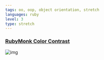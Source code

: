 ```yaml
---
tags: oo, oop, object orientation, stretch
languages: ruby
level: 3
type: stretch
---
```


### [RubyMonk Color Contrast](https://rubymonk.com/learning/books/1-ruby-primer/problems/152-color-contrast)

![img](http://i.telegraph.co.uk/multimedia/archive/02623/Dalai-Lama_2623353b.jpg)




